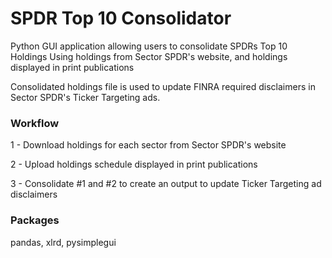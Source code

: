 # SPDR Top 10 Consolidator

Python GUI application allowing users to consolidate SPDRs Top 10 Holdings
Using holdings from Sector SPDR's website, and holdings displayed in print publications

Consolidated holdings file is used to update FINRA required disclaimers in Sector SPDR's
Ticker Targeting ads.

### Workflow

1 - Download holdings for each sector from Sector SPDR's website

2 - Upload holdings schedule displayed in print publications

3 - Consolidate #1 and #2 to create an output to update Ticker Targeting ad disclaimers

### Packages
pandas, xlrd, pysimplegui